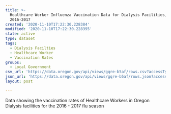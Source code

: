 ```yaml
---
title: >-
  Healthcare Worker Influenza Vaccination Data for Dialysis Facilities,
  2016-2017
created: '2020-11-10T17:22:30.228384'
modified: '2020-11-10T17:22:30.228395'
state: active
type: dataset
tags:
  - Dialysis Facilties
  - Healthcare Worker
  - Vaccination Rates
groups:
  - Local Government
csv_url: 'https://data.oregon.gov/api/views/gqre-b5af/rows.csv?accessType=DOWNLOAD'
json_url: 'https://data.oregon.gov/api/views/gqre-b5af/rows.json?accessType=DOWNLOAD'
layout: post

---
```

Data showing the vaccination rates of Healthcare Workers in Oregon Dialysis facilities for the 2016 - 2017 flu season
